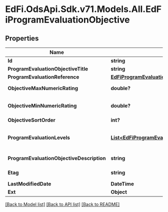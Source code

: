 # EdFi.OdsApi.Sdk.v71.Models.All.EdFiProgramEvaluationObjective

## Properties

Name | Type | Description | Notes
------------ | ------------- | ------------- | -------------
**Id** | **string** |  | [optional] 
**ProgramEvaluationObjectiveTitle** | **string** | The name or title of the program evaluation objective. | 
**ProgramEvaluationReference** | [**EdFiProgramEvaluationReference**](EdFiProgramEvaluationReference.md) |  | 
**ObjectiveMaxNumericRating** | **double?** | The maximum summary numerical rating or score for the program evaluation objective. | [optional] 
**ObjectiveMinNumericRating** | **double?** | The minimum summary numerical rating or score for the program evaluation objective. If omitted, assumed to be 0.0 | [optional] 
**ObjectiveSortOrder** | **int?** | The sort order of this program evaluation objective. | [optional] 
**ProgramEvaluationLevels** | [**List&lt;EdFiProgramEvaluationObjectiveProgramEvaluationLevel&gt;**](EdFiProgramEvaluationObjectiveProgramEvaluationLevel.md) | An unordered collection of programEvaluationObjectiveProgramEvaluationLevels. The descriptive level(s) of ratings (cut scores) for the program evaluation objective. | [optional] 
**ProgramEvaluationObjectiveDescription** | **string** | The long description of the program evaluation objective. | [optional] 
**Etag** | **string** | A unique system-generated value that identifies the version of the resource. | [optional] 
**LastModifiedDate** | **DateTime** | The date and time the resource was last modified. | [optional] 
**Ext** | **Object** | Extensions to the ProgramEvaluationObjective entity. | [optional] 

[[Back to Model list]](../README.md#documentation-for-models) [[Back to API list]](../README.md#documentation-for-api-endpoints) [[Back to README]](../README.md)

